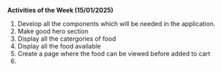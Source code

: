 **Activities of the Week (15/01/2025)**
1. Develop all the components which will be needed in the application.
2. Make good hero section 
3. Display all the catergories of food
4. Display all the food available 
5. Create a page where the food can be viewed before added to cart
6.
